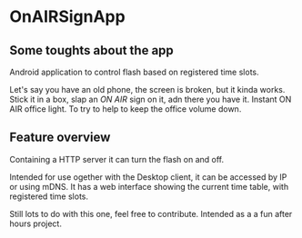 # OnAIRSignApp

## Some toughts about the app
Android application to control flash based on registered time slots. 

Let's say you have an old phone, the screen is broken, but it kinda works.
Stick it in a box, slap an *ON AIR* sign on it, adn there you have it.
Instant ON AIR office light. To try to help to keep the office volume down.

## Feature overview
Containing a HTTP server it can turn the flash on and off.

Intended for use ogether with the Desktop client, it can be accessed by IP or using mDNS.
It has a web interface showing the current time table, with registered time slots.

Still lots to do with this one, feel free to contribute.
Intended as a a fun after hours project.
